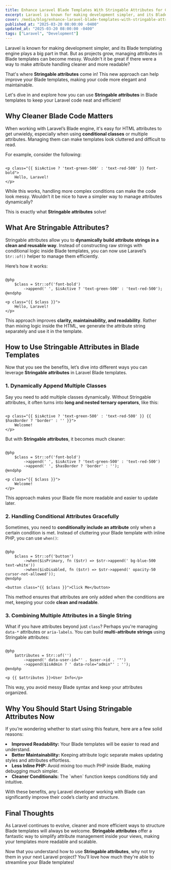 ```yaml
---
title: Enhance Laravel Blade Templates With Stringable Attributes for Cleaner Code
excerpt: Laravel is known for making development simpler, and its Blade templating engine plays a big part in that. But as projects grow...
cover: /media/blog/enhance-laravel-blade-templates-with-stringable-attributes-for-cleaner-code/cover.webp
published_at: "2025-03-20 08:00:00 -0400"
updated_at: "2025-03-20 08:00:00 -0400"
tags: ["Laravel", "Development"]
---
```


Laravel is known for making development simpler, and its Blade templating engine plays a big part in that. But as projects grow, managing attributes in Blade templates can become messy. Wouldn't it be great if there were a way to make attribute handling cleaner and more readable?

That's where <strong>Stringable attributes</strong> come in! This new approach can help improve your Blade templates, making your code more elegant and maintainable.

Let's dive in and explore how you can use <strong>Stringable attributes</strong> in Blade templates to keep your Laravel code neat and efficient!

## Why Cleaner Blade Code Matters

When working with Laravel’s Blade engine, it's easy for HTML attributes to get unwieldy, especially when using <strong>conditional classes</strong> or multiple attributes. Managing them can make templates look cluttered and difficult to read.

For example, consider the following:

<pre><code class="language-php">
&lt;p class="{{ $isActive ? 'text-green-500' : 'text-red-500' }} font-bold">
    Hello, Laravel!
&lt;/p&gt;
</code></pre>  

While this works, handling more complex conditions can make the code look messy. Wouldn’t it be nice to have a simpler way to manage attributes dynamically?

This is exactly what <strong>Stringable attributes</strong> solve!

## What Are Stringable Attributes?

Stringable attributes allow you to <strong>dynamically build attribute strings in a clean and reusable way</strong>. Instead of constructing raw strings with conditional logic inside Blade templates, you can now use Laravel’s <code>Str::of()</code> helper to manage them efficiently.

Here’s how it works:

<pre><code>
@php
    $class = Str::of('font-bold')
        ->append(' ', $isActive ? 'text-green-500' : 'text-red-500');
@endphp

&lt;p class="{{ $class }}">
    Hello, Laravel!
&lt;/p&gt;
</code></pre>  

This approach improves <strong>clarity, maintainability, and readability</strong>. Rather than mixing logic inside the HTML, we generate the attribute string separately and use it in the template.

## How to Use Stringable Attributes in Blade Templates

Now that you see the benefits, let’s dive into different ways you can leverage <strong>Stringable attributes</strong> in Laravel Blade templates.

### 1. Dynamically Append Multiple Classes

Say you need to add multiple classes dynamically. Without Stringable attributes, it often turns into <strong>long and nested ternary operators</strong>, like this:

<pre><code class="language-php">
&lt;p class="{{ $isActive ? 'text-green-500' : 'text-red-500' }} {{ $hasBorder ? 'border' : '' }}">
    Welcome!
&lt;/p&gt;
</code></pre>  

But with <strong>Stringable attributes</strong>, it becomes much cleaner:

<pre><code>
@php
    $class = Str::of('font-bold')
        ->append(' ', $isActive ? 'text-green-500' : 'text-red-500')
        ->append(' ', $hasBorder ? 'border' : '');
@endphp

&lt;p class="{{ $class }}">
    Welcome!
&lt;/p&gt;
</code></pre>  

This approach makes your Blade file more readable and easier to update later.

### 2. Handling Conditional Attributes Gracefully

Sometimes, you need to <strong>conditionally include an attribute</strong> only when a certain condition is met. Instead of cluttering your Blade template with inline PHP, you can use <code>when()</code>:

<pre><code>
@php
    $class = Str::of('button')
        ->when($isPrimary, fn ($str) => $str->append(' bg-blue-500 text-white'))
        ->when($isDisabled, fn ($str) => $str->append(' opacity-50 cursor-not-allowed'));
@endphp

&lt;button class="{{ $class }}">Click Me&lt;/button&gt;
</code></pre>

This method ensures that attributes are only added when the conditions are met, keeping your code <strong>clean and readable</strong>.

### 3. Combining Multiple Attributes in a Single String

What if you have attributes beyond just <code>class</code>? Perhaps you're managing <code>data-*</code> attributes or <code>aria-labels</code>. You can build <strong>multi-attribute strings</strong> using Stringable attributes:

<pre><code>
@php
    $attributes = Str::of('')
        ->append(' data-user-id="' . $user->id . '"')
        ->append($isAdmin ? ' data-role="admin"' : '');
@endphp

&lt;p {{ $attributes }}>User Info&lt;/p&gt;
</code></pre>  

This way, you avoid messy Blade syntax and keep your attributes organized.

## Why You Should Start Using Stringable Attributes Now

If you’re wondering whether to start using this feature, here are a few solid reasons:

<li><strong>Improved Readability:</strong> Your Blade templates will be easier to read and understand.</li>  
<li><strong>Better Maintainability:</strong> Keeping attribute logic separate makes updating styles and attributes effortless.</li>  
<li><strong>Less Inline PHP:</strong> Avoid mixing too much PHP inside Blade, making debugging much simpler.</li>  
<li><strong>Cleaner Conditionals:</strong> The `when` function keeps conditions tidy and intuitive.</li>

With these benefits, any Laravel developer working with Blade can significantly improve their code’s clarity and structure.

## Final Thoughts

As Laravel continues to evolve, cleaner and more efficient ways to structure Blade templates will always be welcome. <strong>Stringable attributes</strong> offer a fantastic way to simplify attribute management inside your views, making your templates more readable and scalable.

Now that you understand how to use <strong>Stringable attributes</strong>, why not try them in your next Laravel project? You'll love how much they're able to streamline your Blade templates!
